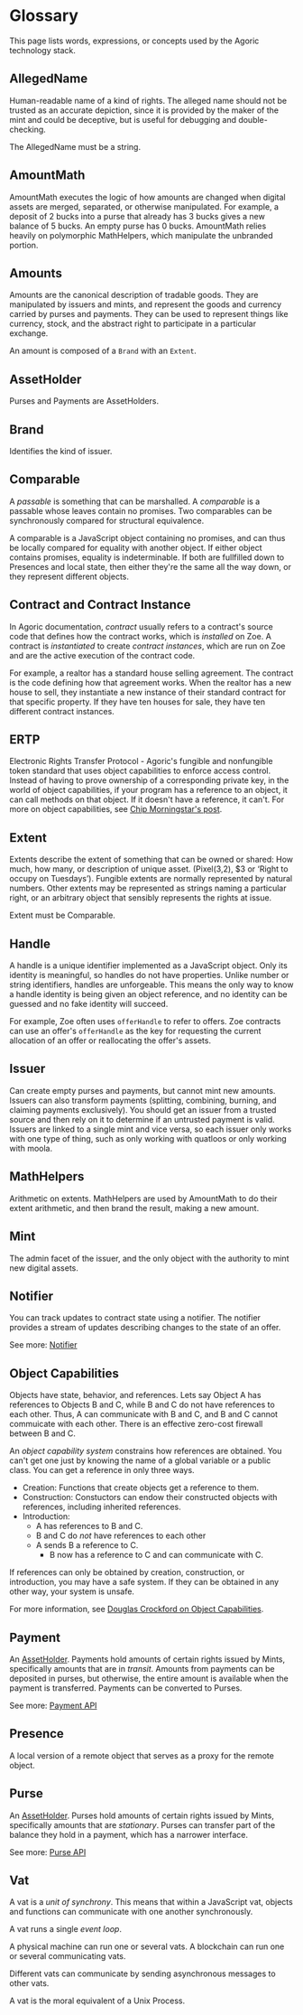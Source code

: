 # Glossary

This page lists words, expressions, or concepts used by the Agoric technology stack.

## AllegedName
Human-readable name of a kind of rights. The alleged name should
not be trusted as an accurate depiction, since it is provided by
the maker of the mint and could be deceptive, but is useful for debugging and double-checking.

The AllegedName must be a string.

## AmountMath
AmountMath executes the logic of how amounts are changed when digital assets are merged, separated, or otherwise manipulated. For example, a deposit of 2 bucks into a purse that already has 3 bucks gives a new balance of 5 bucks. An empty purse has 0 bucks. AmountMath relies heavily on polymorphic MathHelpers, which manipulate the unbranded portion.

## Amounts
Amounts are the canonical description of tradable goods. They are manipulated
by issuers and mints, and represent the goods and currency carried by purses and
payments. They can be used to represent things like currency, stock, and the
abstract right to participate in a particular exchange.

An amount is composed of a `Brand` with an `Extent`.

## AssetHolder
Purses and Payments are AssetHolders.

## Brand
Identifies the kind of issuer.

## Comparable

A *passable* is something that can be marshalled. A *comparable* is a
passable whose leaves contain no promises. Two comparables can be
synchronously compared for structural equivalence.

A comparable is a JavaScript object containing no promises, and can
thus be locally compared for equality with another object. If either object
contains promises, equality is indeterminable. If both are fullfilled down
to Presences and local state, then either they're the same all the way
down, or they represent different objects.

## Contract and Contract Instance
In Agoric documentation, *contract* usually refers to a contract's source code that defines how the contract works, which is *installed* on Zoe. A contract is *instantiated* to create *contract instances*, which are run on Zoe and are the active execution of the contract code.  

For example, a realtor has a standard house selling agreement. The contract is the code defining how that agreement works. When the realtor has a new house to sell, they instantiate a new instance of their standard contract for that specific property. If they have ten houses for sale, they have ten different contract instances.

## ERTP
Electronic Rights Transfer Protocol - Agoric's fungible and
nonfungible token standard that uses object capabilities to enforce
access control. Instead of having to prove ownership of a
corresponding private key, in the world of object capabilities, if
your program has a reference to an object, it can call methods on that
object. If it doesn't have a reference, it can't. For more on object
capabilities, see [Chip Morningstar's
post](http://habitatchronicles.com/2017/05/what-are-capabilities/).

## Extent
Extents describe the extent of something that can be owned or shared: How much, how many, or description of unique asset. (Pixel(3,2), $3 or ‘Right to occupy on Tuesdays’). Fungible extents are normally represented by natural numbers. Other extents may be represented as strings naming a particular right, or an arbitrary object that sensibly represents the rights at issue.

Extent must be Comparable.

## Handle
A handle is a unique identifier implemented as a JavaScript object. Only its identity is meaningful, so handles do not have properties. Unlike number or string identifiers, handles are unforgeable. This means the only way to know a handle identity is being given an object reference, and no identity can be guessed and no fake identity will succeed. 

For example, Zoe often uses `offerHandle` to refer to offers. Zoe contracts can use an offer's `offerHandle` as the key for requesting the current allocation of an offer or reallocating the offer's assets.

## Issuer
Can create empty purses and payments, but cannot mint new amounts. Issuers can also transform payments (splitting, combining, burning, and claiming payments exclusively). You should get an issuer from a trusted source and then rely on it to determine if an untrusted payment is valid. Issuers are linked to a single mint and vice versa, so each issuer only works with one type of thing, such as only working with quatloos or only working with moola.

## MathHelpers
Arithmetic on extents. MathHelpers are used by AmountMath to do their extent arithmetic, and then brand the result, making a new amount.

## Mint
The admin facet of the issuer, and the only object with the authority
to mint new digital assets.

## Notifier

You can track updates to contract state using a notifier. The notifier provides a
stream of updates describing changes to the state of an offer.

See more: [Notifier](/distributed-programming.md)

## Object Capabilities

Objects have state, behavior, and references. Lets say Object A has references to Objects B and C, while B and C do not have references to each other. Thus, A can communicate with B and C, and B and C cannot commuicate with each other.
There is an effective zero-cost firewall between B and C.

An *object capability system* constrains how references are obtained. You can't get one just by knowing the name of a global variable or a public class. You can get a reference in only three ways. 
- Creation: Functions that create objects get a reference to them.
- Construction: Constuctors can endow their constructed objects with  references, including inherited references. 
- Introduction: 
  - A has references to B and C. 
  - B and C  do *not* have references to each other
  - A sends B a reference to C. 
    - B now has a reference to C and can communicate with C. 

If references can only be obtained by creation, construction, or introduction, you may have a safe system. If they can be obtained in any other way, your system is unsafe.

For more information, see [Douglas Crockford on Object Capabilities](https://frontendmasters.com/courses/good-parts-javascript-web/object-capabilities/).

## Payment
An [AssetHolder](#assetholder). Payments hold amounts of certain rights issued by Mints, specifically amounts that are in _transit_. Amounts from payments can be deposited in purses, but otherwise, the entire amount is available when the payment is transferred. Payments can be converted to Purses.

See more: [Payment API](/ertp/api/payment.md)

## Presence
A local version of a remote object that serves as a proxy for the remote object. 

## Purse
An [AssetHolder](#assetholder). Purses hold amounts of certain rights issued by Mints, specifically amounts that are _stationary_. Purses can transfer part of the balance they hold in a payment, which has a narrower interface.

See more: [Purse API](/ertp/api/purse.md)

## Vat

A vat is a *unit of synchrony*. This means that within a JavaScript vat, objects and functions can communicate with one another synchronously.

A vat runs a single *event loop*.

A physical machine can run one or several vats. A blockchain can run one or several communicating vats.

Different vats can communicate by sending asynchronous messages to other vats.

A vat is the moral equivalent of a Unix Process.


